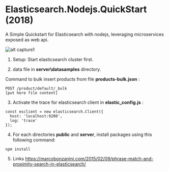 # Elasticsearch.Nodejs.QuickStart (2018)

A Simple Quickstart for Elasticsearch with nodejs, leveraging microservices exposed as web api.

![alt capture1](https://github.com/danmgs/Elasticsearch-Nodejs.Quickstart/blob/master/public/img/screenshot1.JPG)


1. Setup:
Start elasticsearch cluster first.


2. data file in **server\datasamples** directory. 

Command to bulk insert products from file **products-bulk.json** :
```
POST /product/default/_bulk
[put here file content]
```


3. Activate the trace for elasticsearch client in **elastic_config.js** :

```
const esclient = new elasticsearch.Client({
  host: 'localhost:9200',
  log: 'trace'
});
```

4. For each directories **public** and **server**, install packages using this following command:
```
npm install
```

5. Links
https://marcobonzanini.com/2015/02/09/phrase-match-and-proximity-search-in-elasticsearch/

